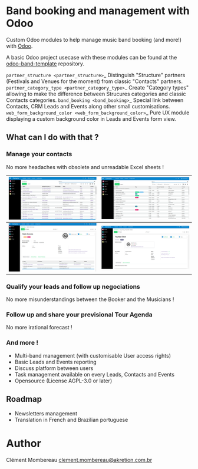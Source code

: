 # Band booking and management with Odoo

Custom Odoo modules to help manage music band booking (and more!) with
[Odoo](https://www.odoo.com/).

A basic Odoo project usecase with these modules can be found at the
[odoo-band-template](https://github.com/clementmbr/odoo-band-template) repository.

`partner_structure <partner_structure>`_ Distinguish "Structure" partners (Festivals and
Venues for the moment) from classic "Contacts" partners.
`partner_category_type <partner_category_type>`_ Create "Category types" allowing to
make the difference between Strucures categories and classic Contacts categories.
`band_booking <band_booking>`_ Special link between Contacts, CRM Leads and Events along
other small customisations. `web_form_background_color <web_form_background_color>`_
Pure UX module displaying a custom background color in Leads and Events form view.

## What can I do with that ?

### Manage your contacts

No more headaches with obsolete and unreadable Excel sheets !

| ![](readme/img/contact_list.png)  | ![](readme/img/festival_list.png) |
| :-------------------------------: | :-------------------------------: |
| ![](readme/img/festival_form.png) | ![](readme/img/contact_form.png)  |

### Qualify your leads and follow up negociations

No more misunderstandings between the Booker and the Musicians !

### Follow up and share your previsional Tour Agenda

No more irational forecast !

### And more !

- Multi-band management (with customisable User access rights)
- Basic Leads and Events reporting
- Discuss platform between users
- Task management available on every Leads, Contacts and Events
- Opensource (License AGPL-3.0 or later)

## Roadmap

- Newsletters management
- Translation in French and Brazilian portuguese

# Author

Clément Mombereau <clement.mombereau@akretion.com.br>
